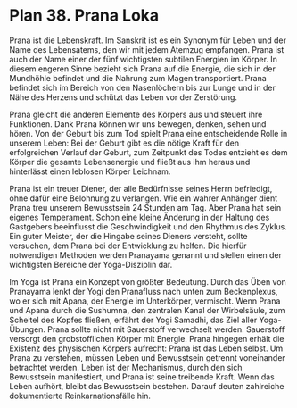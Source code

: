 # Plan 38. Prana Loka

Prana ist die Lebenskraft. Im Sanskrit ist es ein Synonym für Leben und der Name des Lebensatems, den wir mit jedem Atemzug empfangen. Prana ist auch der Name einer der fünf wichtigsten subtilen Energien im Körper. In diesem engeren Sinne bezieht sich Prana auf die Energie, die sich in der Mundhöhle befindet und die Nahrung zum Magen transportiert. Prana befindet sich im Bereich von den Nasenlöchern bis zur Lunge und in der Nähe des Herzens und schützt das Leben vor der Zerstörung.

Prana gleicht die anderen Elemente des Körpers aus und steuert ihre Funktionen. Dank Prana können wir uns bewegen, denken, sehen und hören. Von der Geburt bis zum Tod spielt Prana eine entscheidende Rolle in unserem Leben: Bei der Geburt gibt es die nötige Kraft für den erfolgreichen Verlauf der Geburt, zum Zeitpunkt des Todes entzieht es dem Körper die gesamte Lebensenergie und fließt aus ihm heraus und hinterlässt einen leblosen Körper Leichnam.

Prana ist ein treuer Diener, der alle Bedürfnisse seines Herrn befriedigt, ohne dafür eine Belohnung zu verlangen. Wie ein wahrer Anhänger dient Prana treu unserem Bewusstsein 24 Stunden am Tag. Aber Prana hat sein eigenes Temperament. Schon eine kleine Änderung in der Haltung des Gastgebers beeinflusst die Geschwindigkeit und den Rhythmus des Zyklus. Ein guter Meister, der die Hingabe seines Dieners versteht, sollte versuchen, dem Prana bei der Entwicklung zu helfen. Die hierfür notwendigen Methoden werden Pranayama genannt und stellen einen der wichtigsten Bereiche der Yoga-Disziplin dar.

Im Yoga ist Prana ein Konzept von größter Bedeutung. Durch das Üben von Pranayama lenkt der Yogi den Pranafluss nach unten zum Beckenplexus, wo er sich mit Apana, der Energie im Unterkörper, vermischt. Wenn Prana und Apana durch die Sushumna, den zentralen Kanal der Wirbelsäule, zum Scheitel des Kopfes fließen, erfährt der Yogi Samadhi, das Ziel aller Yoga-Übungen. Prana sollte nicht mit Sauerstoff verwechselt werden. Sauerstoff versorgt den grobstofflichen Körper mit Energie. Prana hingegen erhält die Existenz des physischen Körpers aufrecht: Prana ist das Leben selbst. Um Prana zu verstehen, müssen Leben und Bewusstsein getrennt voneinander betrachtet werden. Leben ist der Mechanismus, durch den sich Bewusstsein manifestiert, und Prana ist seine treibende Kraft. Wenn das Leben aufhört, bleibt das Bewusstsein bestehen. Darauf deuten zahlreiche dokumentierte Reinkarnationsfälle hin.
